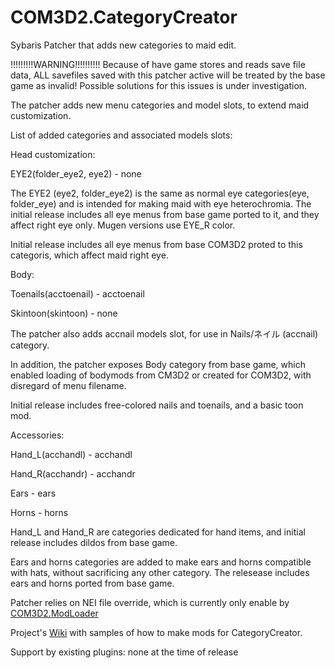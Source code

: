 # COM3D2.CategoryCreator
Sybaris Patcher that adds new categories to maid edit.

!!!!!!!!!WARNING!!!!!!!!!! 
Because of have game stores and reads save file data, ALL savefiles saved with this patcher active will be treated by the base game as invalid! 
Possible solutions for this issues is under investigation.

The patcher adds new menu categories and model slots, to extend maid customization.

List of added categories and associated models slots:

Head customization:

EYE2(folder_eye2, eye2) - none

The EYE2 (eye2, folder_eye2) is the same as normal eye categories(eye, folder_eye) and is intended for making maid with eye heterochromia. The initial release includes all eye menus from base game ported to it, and they affect right eye only. Mugen versions use EYE_R color.

Initial release includes all eye menus from base COM3D2 proted to this categoris, which affect maid right eye.

Body: 

Toenails(acctoenail) - acctoenail

Skintoon(skintoon) - none

The patcher also adds accnail models slot, for use in Nails/ネイル (accnail) category.

In addition, the patcher exposes Body category from base game, which enabled loading of bodymods from CM3D2 or created for COM3D2, with disregard of menu filename.

Initial release includes free-colored nails and toenails, and a basic toon mod.

Accessories:

Hand_L(acchandl) - acchandl

Hand_R(acchandr) - acchandr

Ears - ears

Horns - horns

Hand_L and Hand_R are categories dedicated for hand items, and initial release includes dildos from base game.

Ears and horns categories are added to make ears and horns compatible with hats, without sacrificing any other category.
The relesease includes ears and horns ported from base game.

Patcher relies on NEI file override, which is currently only enable by [COM3D2.ModLoader](https://github.com/Neerhom/COM3D2.ModLoader)

Project's [Wiki](https://github.com/Neerhom/COM3D2.CategoryCreator/wiki) with samples of how to make mods for CategoryCreator.

Support by existing plugins: none at the time of release

